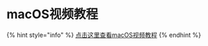 # macOS视频教程

{% hint style="info" %}
[点击这里查看macOS视频教程](https://cdn.slower.xyz/mac.mp4)
{% endhint %}

